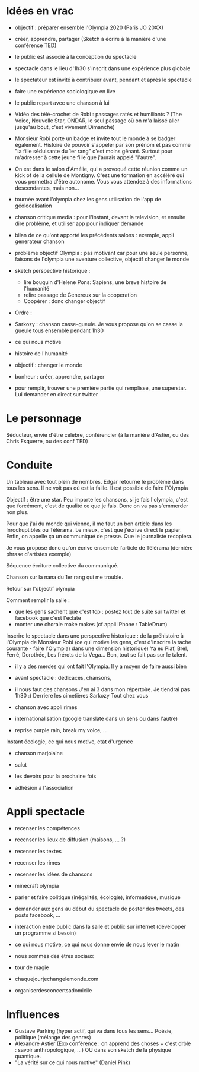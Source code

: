 # Idées en vrac


- objectif : préparer ensemble l'Olympia 2020 (Paris JO 20XX)
- créer, apprendre, partager (Sketch à écrire à la manière d'une conférence TED) 
- le public est associé à la conception du spectacle
- spectacle dans le lieu d'1h30 s'inscrit dans une expérience plus globale
- le spectateur est invité à contribuer avant, pendant et après le spectacle
- faire une expérience sociologique en live
- le public repart avec une chanson à lui
- Vidéo des télé-crochet de Robi : passages ratés et humiliants ? (The Voice, Nouvelle Star, ONDAR, le seul passage où on m'a laissé aller jusqu'au bout, c'est vivement Dimanche)
- Monsieur Robi porte un badge et invite tout le monde à se badger également. Histoire de pouvoir s'appeler par son prénom et pas comme "la fille séduisante du 1er rang" c'est moins gênant. Surtout pour m'adresser à cette jeune fille que j'aurais appelé "l'autre".
- On est dans le salon d'Amélie, qui a provoqué cette réunion comme un kick of de la cellule de Montigny. C'est une formation en accéléré qui vous permettra d'être autonome. Vous vous attendez à des informations descendantes, mais non...
- tournée avant l'olympia chez les gens
utilisation de l'app de géolocalisation

- chanson critique media : pour l'instant, devant la television, et ensuite dire problème, et utiliser app pour indiquer demande
- bilan de ce qu'ont apporté les précédents salons : exemple, appli generateur chanson
- problème objectif Olympia : pas motivant car pour une seule personne, faisons de l'olympia une aventure collective, objectif changer le monde
- sketch perspective historique :
  - lire bouquin d'Helene Pons: Sapiens, une breve histoire de l'humanité
  - relire passage de Genereux sur la cooperation
  - Coopérer : donc changer objectif

- Ordre :
- Sarkozy : chanson casse-gueule. Je vous propose qu'on se casse la gueule tous ensemble pendant 1h30
- ce qui nous motive
- histoire de l'humanité
- objectif : changer le monde
- bonheur : créer, apprendre, partager

- pour remplir, trouver une première partie qui remplisse, une superstar. Lui demander en direct sur twitter

# Le personnage

Séducteur, envie d'être célèbre, conférencier (à la manière d'Astier, ou des Chris Esquerre, ou des conf TED)

# Conduite

Un tableau avec tout plein de nombres. Edgar retourne le problème dans tous les sens. Il ne voit pas où est la faille. Il est possible de faire l'Olympia

Objectif : être une star. Peu importe les chansons, si je fais l'olympia, c'est que forcément, c'est de qualité ce que je fais. Donc on va pas s'emmerder non plus.

Pour que j'ai du monde qui vienne, il me faut un bon article dans les Inrockuptibles ou Télérama.
Le mieux, c'est que j'écrive direct le papier. Enfin, on appelle ça un communiqué de presse. Que le journaliste recopiera.

Je vous propose donc qu'on écrive ensemble l'article de Télérama (dernière phrase d'artistes exemple)

Séquence écriture collective du communiqué.

Chanson sur la nana du 1er rang qui me trouble.

Retour sur l'objectif olympia

Comment remplir la salle : 
- que les gens sachent que c'est top : postez tout de suite sur twitter et facebook que c'est l'éclate
- monter une chorale
make makes (cf appli iPhone : TableDrum)

Inscrire le spectacle dans une perspective historique : de la préhistoire à l'Olympia de Monsieur Robi (ce qui motive les gens, c'est d'inscrire la tache courante - faire l'Olympia) dans une dimension historique)
Ya eu Piaf, Brel, Ferré, Dorothée, Les frérots de la Vega... Bon, tout se fait pas sur le talent.

- il y a des merdes qui ont fait l'Olympia. Il y a moyen de faire aussi bien 
- avant spectacle : dedicaces, chansons, 
- il nous faut des chansons
J'en ai 3 dans mon répertoire. Je tiendrai pas 1h30 :(
Derriere les cimetières
Sarkozy
Tout chez vous

- chanson avec appli rimes
- internationalisation (google translate dans un sens ou dans l'autre)

- reprise purple rain, break my voice, ...

Instant écologie, ce qui nous motive, etat d'urgence

- chanson marjolaine
- salut
- les devoirs pour la prochaine fois

- adhésion à l'association

# Appli spectacle
- recenser les compétences 
- recenser les lieux de diffusion (maisons, ... ?)
- recenser les textes
- recenser les rimes
- recenser les idées de chansons
- minecraft olympia
- parler et faire  politique (inégalités, écologie), informatique, musique
- demander aux gens au début du spectacle de poster des tweets, des posts facebook, ...
- interaction entre public dans la salle et public sur internet (développer un programme si besoin)
- ce qui nous motive, ce qui nous donne envie de nous lever le matin
- nous sommes des êtres sociaux
- tour de magie

- chaquejourjechangelemonde.com
- organiserdesconcertsadomicile

# Influences

- Gustave Parking (hyper actif, qui va dans tous les sens... Poésie, politique (mélange des genres)
- Alexandre Astier (Exo conférence : on apprend des choses + c'est drôle : savoir anthropologique, ...) OU dans son sketch de la physique quantique.
- "La vérité sur ce qui nous motive" (Daniel Pink)
